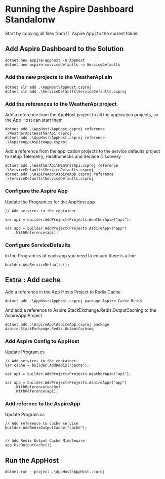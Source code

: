 # Running the Aspire Dashboard Standalonw

Start by copying all files from [1. Aspire App] to the current folder.

## Add Aspire Dashboard to the Solution

    dotnet new aspire-apphost -n AppHost
    dotnet new aspire-servicedefaults -n ServiceDefaults

### Add the new projects to the WeatherApi.sln

    dotnet sln add .\AppHost\AppHost.csproj
    dotnet sln add .\ServiceDefaults\ServiceDefaults.csproj

### Add the references to the WeatherApi project

Add a reference from the AppHost project to all the application projects, so the App Host can start them

    dotnet add .\AppHost\AppHost.csproj reference .\WeatherApi\WeatherApi.csproj
    dotnet add .\AppHost\AppHost.csproj reference .\AspireApp\AspireApp.csproj

Add a reference from the application projects to the service defaults project to setup Telemetry, Healthchecks and Service Discovery

    dotnet add .\WeatherApi\WeatherApi.csproj reference .\ServiceDefaults\ServiceDefaults.csproj
    dotnet add .\AspireApp\AspireApp.csproj reference .\ServiceDefaults\ServiceDefaults.csproj


### Configure the Aspire App

Update the Program.cs for the AppHost app

    // Add services to the container.

    var api = builder.AddProject<Projects.WeatherApi>("api");

    var app = builder.AddProject<Projects.AspireApp>("app")
        .WithReference(api);


### Configure ServiceDefaults

In the Program.cs of each app you need to ensure there is a line

    builder.AddServiceDefaults();


## Extra : Add cache

Add a reference in the App Hosts Project to Redis Cache

    dotnet add .\AppHost\AppHost.csproj package Aspire.Cache.Redis

And add a reference to Aspire.StackExchange.Redis.OutputCaching to the AspireApp Project

    dotnet add .\AspireApp\AspireApp.csproj package Aspire.StackExchange.Redis.OutputCaching

### Add Aspire Config to AppHost

Update Program.cs

    // Add services to the container.
    var cache = builder.AddRedis("cache");

    var api = builder.AddProject<Projects.WeatherApi>("api");

    var app = builder.AddProject<Projects.AspireApp>("app")
        .WithReference(cache)
        .WithReference(api);

### Add refernce to the AspireApp

Update Program.cs

    // Add reference to cache service
    builder.AddRedisOutputCache("cache");


    // Add Redis Output Cache Middleware
    app.UseOutputCache();

## Run the AppHost


    dotnet run --project .\AppHost\AppHost.csproj
    